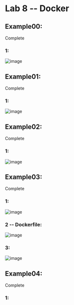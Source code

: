 # Lab 8 -- Docker
## Example00:
Complete
### 1:
![image](https://user-images.githubusercontent.com/40222287/114120912-71c56400-98bb-11eb-8e22-ded3e69e58aa.png)




## Example01:
Complete
### 1:
![image](https://user-images.githubusercontent.com/40222287/114121503-78081000-98bc-11eb-92f8-163eef6fb1ab.png)



## Example02:
Complete
### 1:
![image](https://user-images.githubusercontent.com/40222287/114121599-a128a080-98bc-11eb-9669-44a80091d346.png)




## Example03:
Complete
### 1:
![image](https://user-images.githubusercontent.com/40222287/114121719-dc2ad400-98bc-11eb-9110-882225c1dbbc.png)

### 2 -- Dockerfile:
![image](https://user-images.githubusercontent.com/40222287/114121950-552a2b80-98bd-11eb-92d7-fbcac8c3102f.png)


### 3: 
![image](https://user-images.githubusercontent.com/40222287/114122064-84409d00-98bd-11eb-8b00-a4fbd47136d8.png)




## Example04:
Complete
### 1:


